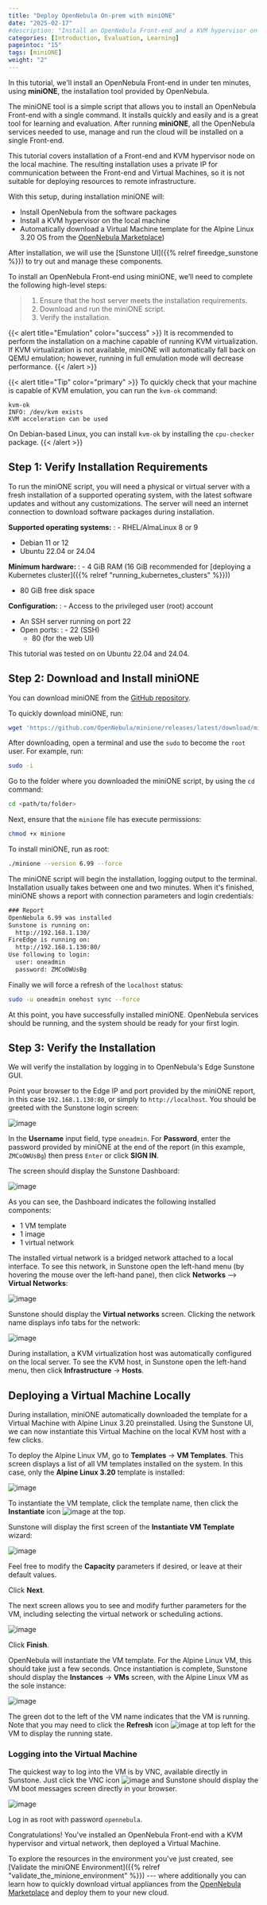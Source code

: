```yaml
---
title: "Deploy OpenNebula On-prem with miniONE"
date: "2025-02-17"
#description: "Install an OpenNebula Front-end and a KVM hypervisor on a single server in a few minutes, using **miniONE**, the installation script provided by OpenNebula."
categories: [Introduction, Evaluation, Learning]
pageintoc: "15"
tags: [miniONE]
weight: "2"
---
```


<a id="create-an-emulated-environment-with-minione"></a>

<!--# Create an Emulated Environment with miniONE -->

In this tutorial, we'll install an OpenNebula Front-end in under ten minutes, using **miniONE**, the installation tool provided by OpenNebula.

The miniONE tool is a simple script that allows you to install an OpenNebula Front-end with a single command. It installs quickly and easily and is a great tool for learning and evaluation. After running **miniONE**, all the OpenNebula services needed to use, manage and run the cloud will be installed on a single Front-end.

This tutorial covers installation of a Front-end and KVM hypervisor node on the local machine. The resulting installation uses a private IP for communication between the Front-end and Virtual Machines, so it is not suitable for deploying resources to remote infrastructure.

With this setup, during installation miniONE will:

- Install OpenNebula from the software packages
- Install a KVM hypervisor on the local machine
- Automatically download a Virtual Machine template for the Alpine Linux 3.20 OS from the [OpenNebula Marketplace](https://marketplace.opennebula.io/))

After installation, we will use the [Sunstone UI]({{% relref fireedge_sunstone %}}) to try out and manage these components.

To install an OpenNebula Front-end using miniONE, we’ll need to complete the following high-level steps:

> 1. Ensure that the host server meets the installation requirements.
> 2. Download and run the miniONE script.
> 3. Verify the installation.


{{< alert title="Emulation" color="success" >}}
It is recommended to perform the installation on a machine capable of running KVM virtualization. If KVM virtualization is not available, miniONE will automatically fall back on QEMU emulation; however, running in full emulation mode will decrease performance.
{{< /alert >}}

{{< alert title="Tip" color="primary" >}}
To quickly check that your machine is capable of KVM emulation, you can run the `kvm-ok` command:
```
kvm-ok 
INFO: /dev/kvm exists
KVM acceleration can be used
```
On Debian-based Linux, you can install `kvm-ok` by installing the `cpu-checker` package.
{{< /alert >}}

## Step 1: Verify Installation Requirements

To run the miniONE script, you will need a physical or virtual server with a fresh installation of a supported operating system, with the latest software updates and without any customizations. The server will need an internet connection to download software packages during installation.

**Supported operating systems:**
: - RHEL/AlmaLinux 8 or 9
  - Debian 11 or 12
  - Ubuntu 22.04 or 24.04

**Minimum hardware:**
: - 4 GiB RAM (16 GiB recommended for [deploying a Kubernetes cluster]({{% relref "running_kubernetes_clusters" %}}))
  - 80 GiB free disk space

**Configuration:**
: - Access to the privileged user (root) account
  - An SSH server running on port 22
  - Open ports:
    : - 22 (SSH)
      - 80 (for the web UI)

This tutorial was tested on on Ubuntu 22.04 and 24.04.

## Step 2: Download and Install miniONE

You can download miniONE from the [GitHub repository](https://github.com/OpenNebula/minione).

To quickly download miniONE, run:

```bash
wget 'https://github.com/OpenNebula/minione/releases/latest/download/minione'
```

After downloading, open a terminal and use the `sudo` to become the `root` user. For example, run:

```bash
sudo -i
```

Go to the folder where you downloaded the miniONE script, by using the `cd` command:

```bash
cd <path/to/folder>
```

Next, ensure that the `minione` file has execute permissions:

```bash
chmod +x minione
```

To install miniONE, run as root:

```bash
./minione --version 6.99 --force
```

The miniONE script will begin the installation, logging output to the terminal. Installation usually takes between one and two minutes. When it's finished, miniONE shows a report with connection parameters and login credentials:

```default
### Report
OpenNebula 6.99 was installed
Sunstone is running on:
  http://192.168.1.130/
FireEdge is running on:
  http://192.168.1.130:80/
Use following to login:
  user: oneadmin
  password: ZMCoOWUsBg
```

Finally we will force a refresh of the ``localhost`` status:

```bash
sudo -u oneadmin onehost sync --force
```

At this point, you have successfully installed miniONE. OpenNebula services should be running, and the system should be ready for your first login.

## Step 3: Verify the Installation

We will verify the installation by logging in to OpenNebula's Edge Sunstone GUI.

Point your browser to the Edge IP and port provided by the miniONE report, in this case `192.168.1.130:80`, or simply to `http://localhost`. You should be greeted with the Sunstone login screen:

![image](/images/sunstone-login.png)
<br/>

In the **Username** input field, type `oneadmin`. For **Password**, enter the password provided by miniONE at the end of the report (in this example, `ZMCoOWUsBg`) then press `Enter` or click **SIGN IN**.

The screen should display the Sunstone Dashboard:

![image](/images/sunstone-dashboard.png)
<br/>

As you can see, the Dashboard indicates the following installed components:

- 1 VM template
- 1 image
- 1 virtual network

The installed virtual network is a bridged network attached to a local interface. To see this network, in Sunstone open the left-hand menu (by hovering the mouse over the left-hand pane), then click **Networks** --> **Virtual Networks**:

![image](/images/sunstone-select_vnetwork.png)

Sunstone should display the **Virtual networks** screen. Clicking the network name displays info tabs for the network:

![image](/images/sunstone-network_details.png)

During installation, a KVM virtualization host was automatically configured on the local server. To see the KVM host, in Sunstone open the left-hand menu, then click **Infrastructure** -> **Hosts**.

## Deploying a Virtual Machine Locally

During installation, miniONE automatically downloaded the template for a Virtual Machine with Alpine Linux 3.20 preinstalled. Using the Sunstone UI, we can now instantiate this Virtual Machine on the local KVM host with a few clicks.

To deploy the Alpine Linux VM, go to **Templates** -> **VM Templates**. This screen displays a list of all VM templates installed on the system. In this case, only the **Alpine Linux 3.20** template is installed:

![image](/images/sunstone-vm_templates-alpine.png)

To instantiate the VM template, click the template name, then click the **Instantiate** icon ![image](/images/icons/sunstone/instantiate.png) at the top.

Sunstone will display the first screen of the **Instantiate VM Template** wizard:

![image](/images/sunstone-instantiate_vm-1.png)

Feel free to modify the **Capacity** parameters if desired, or leave at their default values.

Click **Next**.

The next screen allows you to see and modify further parameters for the VM, including selecting the virtual network or scheduling actions.

![image](/images/sunstone-instantiate_vm-2.png)

Click **Finish**.

OpenNebula will instantiate the VM template. For the Alpine Linux VM, this should take just a few seconds. Once instantiation is complete, Sunstone should display the **Instances** -> **VMs** screen, with the Alpine Linux VM as the sole instance:

![image](/images/sunstone-vm_instances.png)

The green dot to the left of the VM name indicates that the VM is running. Note that you may need to click the **Refresh** icon ![image](images/icons/sunstone/refresh.png) at top left for the VM to display the running state.

### Logging into the Virtual Machine

The quickest way to log into the VM is by VNC, available directly in Sunstone. Just click the VNC icon ![image](/images/icons/sunstone/VNC.png) and Sunstone should display the VM boot messages screen directly in your browser.

![image](/images/sunstone-VNC-alpine.png)

Log in as root with password `opennebula`.

Congratulations! You've installed an OpenNebula Front-end with a KVM hypervisor and virtual network, then deployed a Virtual Machine.

To explore the resources in the environment you've just created, see [Validate the miniONE Environment]({{% relref "validate_the_minione_environment" %}}) --- where additionally you can learn how to quickly download virtual appliances from the [OpenNebula Marketplace](https://marketplace.opennebula.io/) and deploy them to your new cloud.
